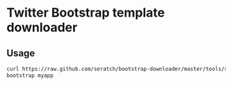 # Twitter Bootstrap template downloader

## Usage

```sh
curl https://raw.github.com/seratch/bootstrap-downloader/master/tools/setup.sh | sh
bootstrap myapp
```


